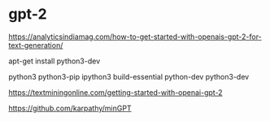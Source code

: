 # gpt-2

https://analyticsindiamag.com/how-to-get-started-with-openais-gpt-2-for-text-generation/


apt-get install python3-dev

python3
python3-pip
ipython3
build-essential
python-dev
python3-dev

https://textminingonline.com/getting-started-with-openai-gpt-2

https://github.com/karpathy/minGPT
